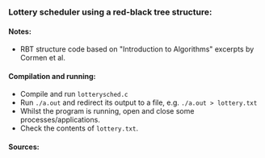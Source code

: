 ### Lottery scheduler using a red-black tree structure:

#### Notes:

* RBT structure code based on "Introduction to Algorithms" excerpts by Cormen et al.

#### Compilation and running:
* Compile and run `lotterysched.c`
* Run `./a.out` and redirect its output to a file, e.g. `./a.out > lottery.txt`
* Whilst the program is running, open and close some processes/applications.
* Check the contents of `lottery.txt`.

#### Sources:

